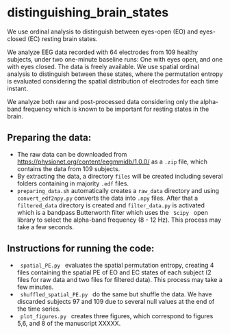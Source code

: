 # distinguishing_brain_states

We use ordinal analysis to distinguish between eyes-open (EO) and eyes-closed (EC) resting brain states. 

We analyze EEG data recorded with 64 electrodes from 109 healthy subjects, under two one-minute baseline runs: One with eyes open, and one with eyes closed. The data is freely available. We use spatial ordinal analysis to distinguish between these states, where the permutation entropy is evaluated considering the spatial distribution of electrodes for each time instant. 

We analyze both raw and post-processed data considering only the alpha-band frequency which is known to be important for resting states in the brain. 

## Preparing the data:

- The raw data can be downloaded from https://physionet.org/content/eegmmidb/1.0.0/ as a <code>.zip</code> file, which contains the data from 109 subjects. 
- By extracting the data, a directory <code>files</code> will be created including several folders containing in majority <code>.edf</code> files.
- <code>preparing_data.sh</code> automatically creates a <code>raw_data</code> directory and using <code>convert_edf2npy.py</code> converts the data into <code>.npy</code> files. After that a <code>filtered_data</code> directory is created and <code>filter_data.py</code> is activated which is a bandpass Butterworth filter which uses the <code> Scipy </code> open library to select the alpha-band frequency (8 - 12 Hz). This process may take a few seconds.

## Instructions for running the code:

- <code> spatial_PE.py </code> evaluates the spatial permutation entropy, creating 4 files containing the spatial PE of EO and EC states of each subject (2 files for raw data and two files for filtered data). This process may take a few minutes. 
- <code> shuffled_spatial_PE.py </code> do the same but shuffle the data. We have discarded subjects 97 and 109 due to several null values at the end of the time series.
- <code> plot_figures.py </code> creates three figures, which correspond to figures 5,6, and 8 of the manuscript XXXXX.  

